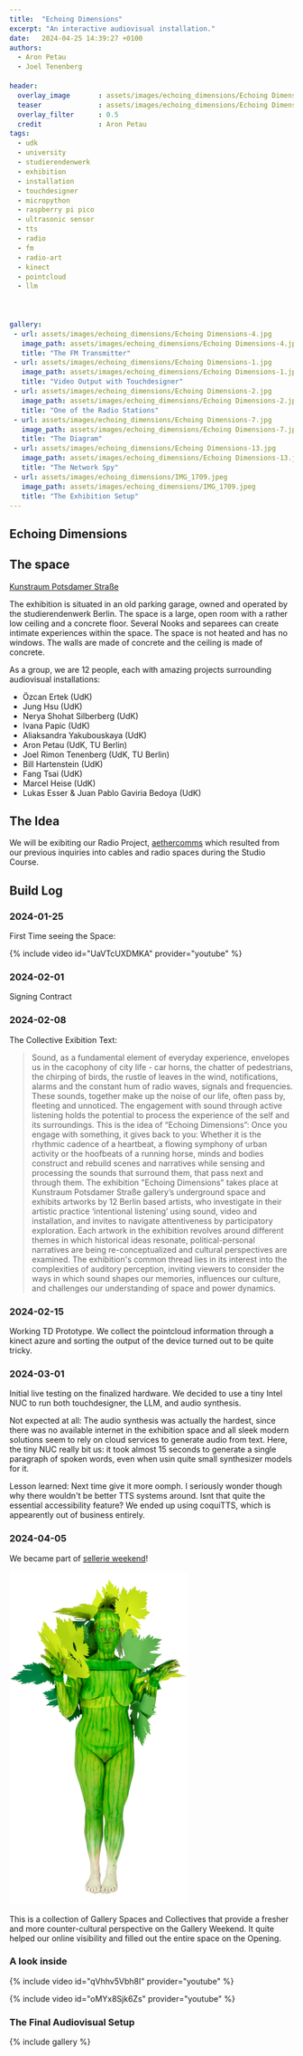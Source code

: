 ```yaml
---
title:  "Echoing Dimensions"
excerpt: "An interactive audiovisual installation."
date:   2024-04-25 14:39:27 +0100
authors: 
  - Aron Petau
  - Joel Tenenberg

header:
  overlay_image       : assets/images/echoing_dimensions/Echoing Dimensions-4.jpg
  teaser              : assets/images/echoing_dimensions/Echoing Dimensions-4.jpg
  overlay_filter      : 0.5
  credit              : Aron Petau
tags:
  - udk
  - university
  - studierendenwerk
  - exhibition
  - installation
  - touchdesigner
  - micropython
  - raspberry pi pico
  - ultrasonic sensor
  - tts
  - radio
  - fm
  - radio-art
  - kinect
  - pointcloud
  - llm
  


gallery:
 - url: assets/images/echoing_dimensions/Echoing Dimensions-4.jpg
   image_path: assets/images/echoing_dimensions/Echoing Dimensions-4.jpg
   title: "The FM Transmitter"
 - url: assets/images/echoing_dimensions/Echoing Dimensions-1.jpg
   image_path: assets/images/echoing_dimensions/Echoing Dimensions-1.jpg
   title: "Video Output with Touchdesigner"
 - url: assets/images/echoing_dimensions/Echoing Dimensions-2.jpg
   image_path: assets/images/echoing_dimensions/Echoing Dimensions-2.jpg
   title: "One of the Radio Stations"
 - url: assets/images/echoing_dimensions/Echoing Dimensions-7.jpg
   image_path: assets/images/echoing_dimensions/Echoing Dimensions-7.jpg
   title: "The Diagram"
 - url: assets/images/echoing_dimensions/Echoing Dimensions-13.jpg
   image_path: assets/images/echoing_dimensions/Echoing Dimensions-13.jpg
   title: "The Network Spy"
 - url: assets/images/echoing_dimensions/IMG_1709.jpeg
   image_path: assets/images/echoing_dimensions/IMG_1709.jpeg
   title: "The Exhibition Setup"
---
```


## Echoing Dimensions

## The space

[Kunstraum Potsdamer Straße](https://www.stw.berlin/kultur/kunstraum/kunsträume/)

The exhibition is situated in an old parking garage, owned and operated by the studierendenwerk Berlin. The space is a large, open room with a rather low ceiling and a concrete floor. Several Nooks and separees can create intimate experiences within the space. The space is not heated and has no windows. The walls are made of concrete and the ceiling is made of concrete.

As a group, we are 12 people, each with amazing projects surrounding audiovisual installations:

- Özcan Ertek (UdK)
- Jung Hsu (UdK)
- Nerya Shohat Silberberg (UdK)
- Ivana Papic (UdK)
- Aliaksandra Yakubouskaya (UdK)
- Aron Petau (UdK, TU Berlin)
- Joel Rimon Tenenberg (UdK, TU Berlin)
- Bill Hartenstein (UdK)
- Fang Tsai (UdK)
- Marcel Heise (UdK)
- Lukas Esser & Juan Pablo Gaviria Bedoya (UdK)

## The Idea

We will be exibiting our Radio Project,
[aethercomms](/aethercomms/)
which resulted from our previous inquiries into cables and radio spaces during the Studio Course.

## Build Log

### 2024-01-25

First Time seeing the Space:

{% include video id="UaVTcUXDMKA" provider="youtube" %}

### 2024-02-01

Signing Contract

### 2024-02-08

The Collective Exibition Text:

>Sound, as a fundamental element of everyday experience, envelopes us in the cacophony of city life - car horns, the chatter of pedestrians, the chirping of birds, the rustle of leaves in the wind, notifications, alarms and the constant hum of radio waves, signals and frequencies. These sounds, together make up the noise of our life, often pass by, fleeting and unnoticed.
The engagement with sound through active listening holds the potential to process the experience of the self and its surroundings. This is the idea of “Echoing Dimensions”: Once you engage with something, it gives back to you: Whether it is the rhythmic cadence of a heartbeat, a  flowing symphony of urban activity or the hoofbeats of a running horse, minds and bodies construct and rebuild scenes and narratives while sensing and processing the sounds that surround them, that pass next and through them.
The exhibition "Echoing Dimensions" takes place at Kunstraum Potsdamer Straße gallery’s underground space and exhibits artworks by 12 Berlin based artists, who investigate in their artistic practice ‘intentional listening’ using sound, video and installation, and invites to navigate attentiveness by participatory exploration. Each artwork in the exhibition revolves around different themes in which historical ideas resonate, political-personal narratives are being re-conceptualized and cultural perspectives are examined. The exhibition's common thread lies in its interest into the complexities of auditory perception, inviting viewers to consider the ways in which sound shapes our memories, influences our culture, and challenges our understanding of space and power dynamics.

### 2024-02-15
Working TD Prototype. We collect the pointcloud information through a kinect azure and sorting the output of the device turned out to be quite tricky. 

### 2024-03-01
Initial live testing on the finalized hardware. We decided to use a tiny Intel NUC to run both touchdesigner, the LLM, and audio synthesis.

Not expected at all: The audio synthesis was actually the hardest, since there was no available internet in the exhibition space and all sleek modern solutions seem to rely on cloud services to generate audio from text. 
Here, the tiny NUC really bit us: it took almost 15 seconds to generate a single paragraph of spoken words, even when usin quite small synthesizer models for it. 

Lesson learned: Next time give it more oomph. 
I seriously wonder though why there wouldn't be better TTS systems around. Isnt that quite the essential accessibility feature?  We ended up using coquiTTS, which is appearently out of business entirely. 


### 2024-04-05
We became part of [sellerie weekend](https://www.sellerie-weekend.de)!

![Sellerie Weekend Poster](/assets/images/echoing_dimensions/sellerie_weekend.png)

This is a collection of Gallery Spaces and Collectives that provide a fresher and more counter-cultural perspective on the Gallery Weekend.
It quite helped our online visibility and filled out the entire space on the Opening.


### A look inside
{% include video id="qVhhv5Vbh8I" provider="youtube" %}

{% include video id="oMYx8Sjk6Zs" provider="youtube" %}


### The Final Audiovisual Setup

{% include gallery %}